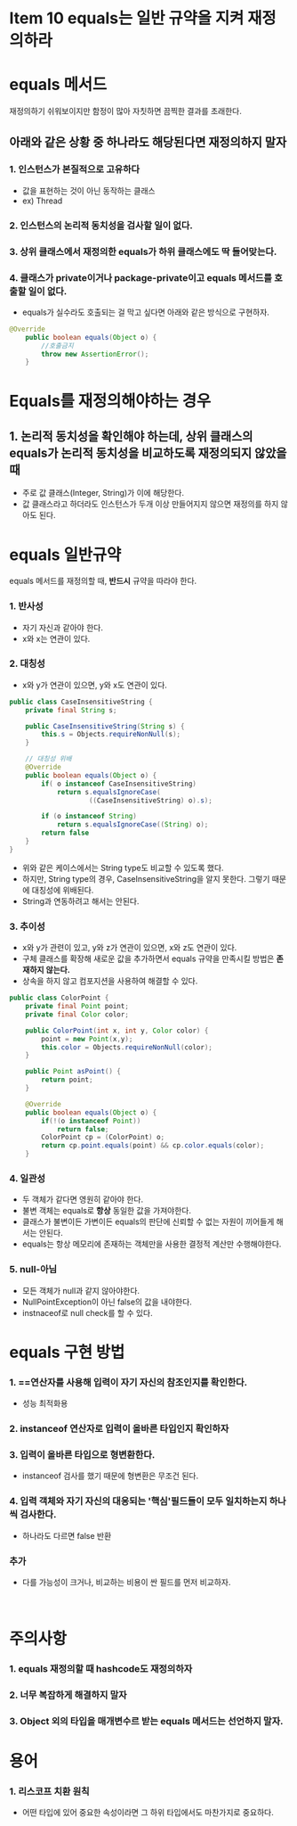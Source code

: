 # Item 10 equals는 일반 규약을 지켜 재정의하라

# equals 메서드
재정의하기 쉬워보이지만 함정이 많아 자칫하면 끔찍한 결과를 초래한다. 

## 아래와 같은 상황 중 하나라도 해당된다면 재정의하지 말자
### 1. 인스턴스가 본질적으로 고유하다
  - 값을 표현하는 것이 아닌 동작하는 클래스
  - ex) Thread


### 2. 인스턴스의 논리적 동치성을 검사할 일이 없다.


### 3. 상위 클래스에서 재정의한 equals가 하위 클래스에도 딱 들어맞는다.

### 4. 클래스가 private이거나 package-private이고 equals 메서드를 호출할 일이 없다.
- equals가 실수라도 호출되는 걸 막고 싶다면 아래와 같은 방식으로 구현하자.
```java
@Override
	public boolean equals(Object o) {
		//호출금지
		throw new AssertionError();
	}
```

# Equals를 재정의해야하는 경우
## 1. 논리적 동치성을 확인해야 하는데, 상위 클래스의 equals가 논리적 동치성을 비교하도록 재정의되지 않았을 때
- 주로 값 클래스(Integer, String)가 이에 해당한다. 
- 값 클래스라고 하더라도 인스턴스가 두개 이상 만들어지지 않으면 재정의를 하지 않아도 된다. 

# equals 일반규약
equals 메서드를 재정의할 때, **반드시** 규약을 따라야 한다. 
### 1. 반사성
- 자기 자신과 같아야 한다. 
- x와 x는 연관이 있다.

### 2. 대칭성
- x와 y가 연관이 있으면, y와 x도 연관이 있다.

```java
public class CaseInsensitiveString {
	private final String s;

	public CaseInsensitiveString(String s) {
		this.s = Objects.requireNonNull(s);
	}

	// 대칭성 위배
	@Override
	public boolean equals(Object o) {
		if( o instanceof CaseInsensitiveString)
			return s.equalsIgnoreCase(
					((CaseInsensitiveString) o).s);

		if (o instanceof String)
			return s.equalsIgnoreCase((String) o);
		return false
	}
}
```
- 위와 같은 케이스에서는 String type도 비교할 수 있도록 했다. 
- 하지만, String type의 경우, CaseInsensitiveString을 알지 못한다. 그렇기 때문에 대칭성에 위배된다. 
- String과 연동하려고 해서는 안된다.

### 3. 추이성
- x와 y가 관련이 있고, y와 z가 연관이 있으면, x와 z도 연관이 있다.
- 구체 클래스를 확장해 새로운 값을 추가하면서 equals 규약을 만족시킬 방법은 **존재하지 않는다.**
- 상속을 하지 않고 컴포지션을 사용하여 해결할 수 있다. 

```java
public class ColorPoint {
	private final Point point;
	private final Color color;

	public ColorPoint(int x, int y, Color color) {
		point = new Point(x,y);
		this.color = Objects.requireNonNull(color);
	}

	public Point asPoint() {
		return point;
	}

	@Override
	public boolean equals(Object o) {
		if(!(o instanceof Point))
			return false;
		ColorPoint cp = (ColorPoint) o;
		return cp.point.equals(point) && cp.color.equals(color);
	}

```


### 4. 일관성
- 두 객체가 같다면 영원히 같아야 한다. 
- 불변 객체는 equals로 **항상** 동일한 값을 가져야한다. 
- 클래스가 불변이든 가변이든 equals의 판단에 신뢰할 수 없는 자원이 끼어들게 해서는 안된다. 
- equals는 항상 메모리에 존재하는 객체만을 사용한 결정적 계산만 수행해야한다.


### 5. null-아님
- 모든 객체가 null과 같지 않아야한다.
- NullPointException이 아닌 false의 값을 내야한다. 
- instnaceof로 null check를 할 수 있다. 


# equals 구현 방법
### 1. ==연산자를 사용해 입력이 자기 자신의 참조인지를 확인한다.
- 성능 최적화용

### 2. instanceof 연산자로 입력이 올바른 타입인지 확인하자

### 3. 입력이 올바른 타입으로 형변환한다.
- instanceof 검사를 했기 때문에 형변환은 무조건 된다. 

### 4. 입력 객체와 자기 자신의 대응되는 '핵심'필드들이 모두 일치하는지 하나씩 검사한다.
- 하나라도 다르면 false 반환

### 추가
- 다를 가능성이 크거나, 비교하는 비용이 싼 필드를 먼저 비교하자. 


</br>

# 주의사항
### 1. equals 재정의할 때 hashcode도 재정의하자
### 2. 너무 복잡하게 해결하지 말자
### 3. Object 외의 타입을 매개변수르 받는 equals 메서드는 선언하지 말자.

# 용어 
### 1. 리스코프 치환 원칙 
- 어떤 타입에 있어 중요한 속성이라면 그 하위 타입에서도 마찬가지로 중요하다. 